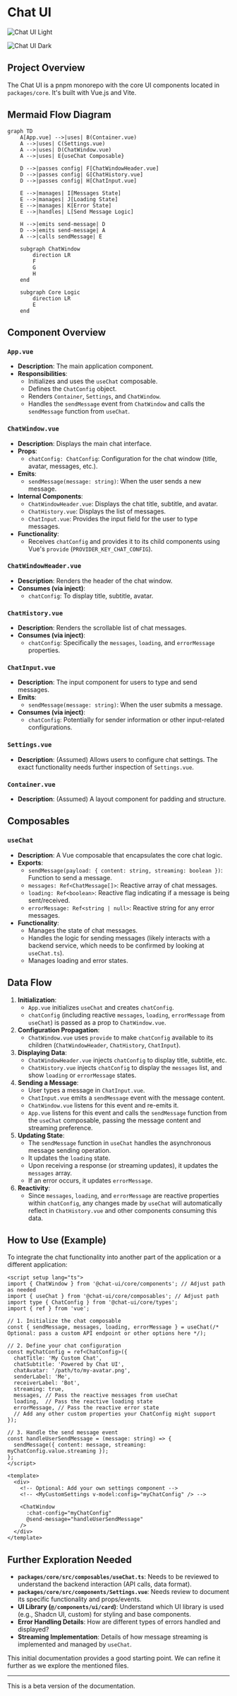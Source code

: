 # Chat UI

![Chat UI Light](./docs/demo-2.png)

![Chat UI Dark](./docs/demo-1.png)

## Project Overview

The Chat UI is a pnpm monorepo with the core UI components located in `packages/core`. It's built with Vue.js and Vite.

## Mermaid Flow Diagram

```mermaid
graph TD
    A[App.vue] -->|uses| B(Container.vue)
    A -->|uses| C(Settings.vue)
    A -->|uses| D(ChatWindow.vue)
    A -->|uses| E{useChat Composable}

    D -->|passes config| F[ChatWindowHeader.vue]
    D -->|passes config| G[ChatHistory.vue]
    D -->|passes config| H[ChatInput.vue]

    E -->|manages| I[Messages State]
    E -->|manages| J[Loading State]
    E -->|manages| K[Error State]
    E -->|handles| L[Send Message Logic]

    H -->|emits send-message| D
    D -->|emits send-message| A
    A -->|calls sendMessage| E

    subgraph ChatWindow
        direction LR
        F
        G
        H
    end

    subgraph Core Logic
        direction LR
        E
    end
```

## Component Overview

### `App.vue`
- **Description**: The main application component.
- **Responsibilities**:
    - Initializes and uses the `useChat` composable.
    - Defines the `ChatConfig` object.
    - Renders `Container`, `Settings`, and `ChatWindow`.
    - Handles the `sendMessage` event from `ChatWindow` and calls the `sendMessage` function from `useChat`.

### `ChatWindow.vue`
- **Description**: Displays the main chat interface.
- **Props**:
    - `chatConfig: ChatConfig`: Configuration for the chat window (title, avatar, messages, etc.).
- **Emits**:
    - `sendMessage(message: string)`: When the user sends a new message.
- **Internal Components**:
    - `ChatWindowHeader.vue`: Displays the chat title, subtitle, and avatar.
    - `ChatHistory.vue`: Displays the list of messages.
    - `ChatInput.vue`: Provides the input field for the user to type messages.
- **Functionality**:
    - Receives `chatConfig` and provides it to its child components using Vue's `provide` (`PROVIDER_KEY_CHAT_CONFIG`).

### `ChatWindowHeader.vue`
- **Description**: Renders the header of the chat window.
- **Consumes (via inject)**:
    - `chatConfig`: To display title, subtitle, avatar.

### `ChatHistory.vue`
- **Description**: Renders the scrollable list of chat messages.
- **Consumes (via inject)**:
    - `chatConfig`: Specifically the `messages`, `loading`, and `errorMessage` properties.

### `ChatInput.vue`
- **Description**: The input component for users to type and send messages.
- **Emits**:
    - `sendMessage(message: string)`: When the user submits a message.
- **Consumes (via inject)**:
    - `chatConfig`: Potentially for sender information or other input-related configurations.

### `Settings.vue`
- **Description**: (Assumed) Allows users to configure chat settings. The exact functionality needs further inspection of `Settings.vue`.

### `Container.vue`
- **Description**: (Assumed) A layout component for padding and structure.

## Composables

### `useChat`
- **Description**: A Vue composable that encapsulates the core chat logic.
- **Exports**:
    - `sendMessage(payload: { content: string, streaming: boolean })`: Function to send a message.
    - `messages: Ref<ChatMessage[]>`: Reactive array of chat messages.
    - `loading: Ref<boolean>`: Reactive flag indicating if a message is being sent/received.
    - `errorMessage: Ref<string | null>`: Reactive string for any error messages.
- **Functionality**:
    - Manages the state of chat messages.
    - Handles the logic for sending messages (likely interacts with a backend service, which needs to be confirmed by looking at `useChat.ts`).
    - Manages loading and error states.

## Data Flow

1.  **Initialization**:
    *   `App.vue` initializes `useChat` and creates `chatConfig`.
    *   `chatConfig` (including reactive `messages`, `loading`, `errorMessage` from `useChat`) is passed as a prop to `ChatWindow.vue`.
2.  **Configuration Propagation**:
    *   `ChatWindow.vue` uses `provide` to make `chatConfig` available to its children (`ChatWindowHeader`, `ChatHistory`, `ChatInput`).
3.  **Displaying Data**:
    *   `ChatWindowHeader.vue` injects `chatConfig` to display title, subtitle, etc.
    *   `ChatHistory.vue` injects `chatConfig` to display the `messages` list, and show `loading` or `errorMessage` states.
4.  **Sending a Message**:
    *   User types a message in `ChatInput.vue`.
    *   `ChatInput.vue` emits a `sendMessage` event with the message content.
    *   `ChatWindow.vue` listens for this event and re-emits it.
    *   `App.vue` listens for this event and calls the `sendMessage` function from the `useChat` composable, passing the message content and streaming preference.
5.  **Updating State**:
    *   The `sendMessage` function in `useChat` handles the asynchronous message sending operation.
    *   It updates the `loading` state.
    *   Upon receiving a response (or streaming updates), it updates the `messages` array.
    *   If an error occurs, it updates `errorMessage`.
6.  **Reactivity**:
    *   Since `messages`, `loading`, and `errorMessage` are reactive properties within `chatConfig`, any changes made by `useChat` will automatically reflect in `ChatHistory.vue` and other components consuming this data.

## How to Use (Example)

To integrate the chat functionality into another part of the application or a different application:

```vue
<script setup lang="ts">
import { ChatWindow } from '@chat-ui/core/components'; // Adjust path as needed
import { useChat } from '@chat-ui/core/composables'; // Adjust path
import type { ChatConfig } from '@chat-ui/core/types';
import { ref } from 'vue';

// 1. Initialize the chat composable
const { sendMessage, messages, loading, errorMessage } = useChat(/* Optional: pass a custom API endpoint or other options here */);

// 2. Define your chat configuration
const myChatConfig = ref<ChatConfig>({
  chatTitle: 'My Custom Chat',
  chatSubtitle: 'Powered by Chat UI',
  chatAvatar: '/path/to/my-avatar.png',
  senderLabel: 'Me',
  receiverLabel: 'Bot',
  streaming: true,
  messages, // Pass the reactive messages from useChat
  loading,  // Pass the reactive loading state
  errorMessage, // Pass the reactive error state
  // Add any other custom properties your ChatConfig might support
});

// 3. Handle the send message event
const handleUserSendMessage = (message: string) => {
  sendMessage({ content: message, streaming: myChatConfig.value.streaming });
};
</script>

<template>
  <div>
    <!-- Optional: Add your own settings component -->
    <!-- <MyCustomSettings v-model:config="myChatConfig" /> -->

    <ChatWindow
      :chat-config="myChatConfig"
      @send-message="handleUserSendMessage"
    />
  </div>
</template>
```

## Further Exploration Needed

*   **`packages/core/src/composables/useChat.ts`**: Needs to be reviewed to understand the backend interaction (API calls, data format).
*   **`packages/core/src/components/Settings.vue`**: Needs review to document its specific functionality and props/events.
*   **UI Library (`@/components/ui/card`)**: Understand which UI library is used (e.g., Shadcn UI, custom) for styling and base components.
*   **Error Handling Details**: How are different types of errors handled and displayed?
*   **Streaming Implementation**: Details of how message streaming is implemented and managed by `useChat`.

This initial documentation provides a good starting point. We can refine it further as we explore the mentioned files.

---

This is a beta version of the documentation. 